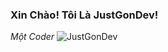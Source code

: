 ### Xin Chào! Tôi Là JustGonDev!
*Một Coder*
![JustGonDev](https://avatars.githubusercontent.com/u/68411474?s=400&u=65ff532dd2f40f1f8e1f0a64a91d50501fe51b15&v=4)


